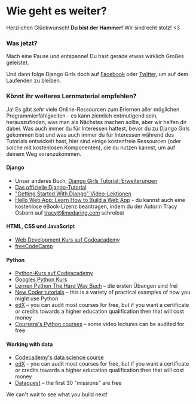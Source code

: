 # Wie geht es weiter?

Herzlichen Glückwunsch! **Du bist der Hammer!** Wir sind echt stolz! <3

### Was jetzt?

Mach eine Pause und entspanne! Du hast gerade etwas wirklich Großes geleistet.

Und dann folge Django Girls doch auf [Facebook](http://facebook.com/djangogirls) oder [Twitter](https://twitter.com/djangogirls), um auf dem Laufenden zu bleiben.

### Könnt ihr weiteres Lernmaterial empfehlen?

Ja! Es gibt *sehr* viele Online-Ressourcen zum Erlernen aller möglichen Programmierfähigkeiten - es kann ziemlich entmutigend sein, herauszufinden, was man als Nächstes machen sollte, aber wir helfen dir dabei. Was auch immer du für Interessen hattest, bevor du zu Django Girls gekommen bist und was auch immer du für Interessen während des Tutorials entwickelt hast, hier sind einige kostenfreie Ressourcen (oder solche mit kostenlosen Komponenten), die du nutzen kannst, um auf deinem Weg voranzukommen.

#### Django

- Unser anderes Buch, [Django Girls Tutorial: Erweiterungen](https://tutorial-extensions.djangogirls.org/)
- [Das offizielle Django-Tutorial](https://docs.djangoproject.com/en/2.0/intro/tutorial01/)
- ["Getting Started With Django" Video-Lektionen](http://www.gettingstartedwithdjango.com/)
- [Hello Web App: Learn How to Build a Web App](https://hellowebbooks.com/learn-django/) - du kannst auch eine kostenlose eBook-Lizenz beantragen, indem du der Autorin Tracy Osborn auf <tracy@limedaring.com> schreibst

#### HTML, CSS und JavaScript

- [Web Development Kurs auf Codeacademy](https://www.codecademy.com/learn/paths/web-development)
- [freeCodeCamp](https://www.freecodecamp.org/)

#### Python

- [Python-Kurs auf Codeacademy](https://www.codecademy.com/learn/learn-python)
- [Googles Python Kurs](https://developers.google.com/edu/python/)
- [Lernen Python The Hard Way Buch](http://learnpythonthehardway.org/book/) – die ersten Übungen sind frei
- [New Coder tutorials](http://newcoder.io/tutorials/) – this is a variety of practical examples of how you might use Python
- [edX](https://www.edx.org/course?search_query=python) – you can audit most courses for free, but if you want a certificate or credits towards a higher education qualification then that will cost money
- [Coursera's Python courses](https://www.coursera.org/specializations/python) – some video lectures can be audited for free

#### Working with data

- [Codecademy's data science course](https://www.codecademy.com/learn/paths/data-science)
- [edX](https://www.edx.org/course/?search_query=python&subject=Data%20Analysis%20%26%20Statistics) – you can audit most courses for free, but if you want a certificate or credits towards a higher education qualification then that will cost money
- [Dataquest](https://www.dataquest.io/) – the first 30 "missions" are free

We can't wait to see what you build next!
